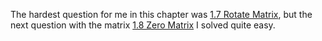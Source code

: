 The hardest question for me in this chapter was <a href="https://github.com/KrystianSkwierawski/CrackingTheCodingInterview/tree/main/1.%20Arrays%20and%20Strings/1.7%20Rotate%20Matrix">1.7 Rotate Matrix</a>, but the next question with the matrix <a href="https://github.com/KrystianSkwierawski/CrackingTheCodingInterview/tree/main/1.%20Arrays%20and%20Strings/1.8%20Zero%20Matrix">1.8 Zero Matrix</a> I solved quite easy.
